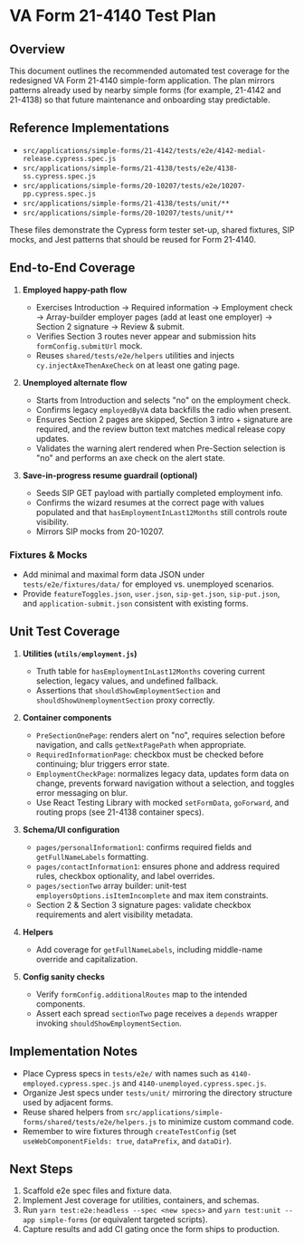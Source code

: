 # VA Form 21-4140 Test Plan

## Overview
This document outlines the recommended automated test coverage for the redesigned VA Form 21-4140 simple-form application. The plan mirrors patterns already used by nearby simple forms (for example, 21-4142 and 21-4138) so that future maintenance and onboarding stay predictable.

## Reference Implementations
- `src/applications/simple-forms/21-4142/tests/e2e/4142-medial-release.cypress.spec.js`
- `src/applications/simple-forms/21-4138/tests/e2e/4138-ss.cypress.spec.js`
- `src/applications/simple-forms/20-10207/tests/e2e/10207-pp.cypress.spec.js`
- `src/applications/simple-forms/21-4138/tests/unit/**`
- `src/applications/simple-forms/20-10207/tests/unit/**`

These files demonstrate the Cypress form tester set-up, shared fixtures, SIP mocks, and Jest patterns that should be reused for Form 21-4140.

## End-to-End Coverage
1. **Employed happy-path flow**
   - Exercises Introduction → Required information → Employment check → Array-builder employer pages (add at least one employer) → Section 2 signature → Review & submit.
   - Verifies Section 3 routes never appear and submission hits `formConfig.submitUrl` mock.
   - Reuses `shared/tests/e2e/helpers` utilities and injects `cy.injectAxeThenAxeCheck` on at least one gating page.

2. **Unemployed alternate flow**
   - Starts from Introduction and selects "no" on the employment check.
   - Confirms legacy `employedByVA` data backfills the radio when present.
   - Ensures Section 2 pages are skipped, Section 3 intro + signature are required, and the review button text matches medical release copy updates.
   - Validates the warning alert rendered when Pre-Section selection is "no" and performs an axe check on the alert state.

3. **Save-in-progress resume guardrail (optional)**
   - Seeds SIP GET payload with partially completed employment info.
   - Confirms the wizard resumes at the correct page with values populated and that `hasEmploymentInLast12Months` still controls route visibility.
   - Mirrors SIP mocks from 20-10207.

### Fixtures & Mocks
- Add minimal and maximal form data JSON under `tests/e2e/fixtures/data/` for employed vs. unemployed scenarios.
- Provide `featureToggles.json`, `user.json`, `sip-get.json`, `sip-put.json`, and `application-submit.json` consistent with existing forms.

## Unit Test Coverage
1. **Utilities (`utils/employment.js`)**
   - Truth table for `hasEmploymentInLast12Months` covering current selection, legacy values, and undefined fallback.
   - Assertions that `shouldShowEmploymentSection` and `shouldShowUnemploymentSection` proxy correctly.

2. **Container components**
   - `PreSectionOnePage`: renders alert on "no", requires selection before navigation, and calls `getNextPagePath` when appropriate.
   - `RequiredInformationPage`: checkbox must be checked before continuing; blur triggers error state.
   - `EmploymentCheckPage`: normalizes legacy data, updates form data on change, prevents forward navigation without a selection, and toggles error messaging on blur.
   - Use React Testing Library with mocked `setFormData`, `goForward`, and routing props (see 21-4138 container specs).

3. **Schema/UI configuration**
   - `pages/personalInformation1`: confirms required fields and `getFullNameLabels` formatting.
   - `pages/contactInformation1`: ensures phone and address required rules, checkbox optionality, and label overrides.
   - `pages/sectionTwo` array builder: unit-test `employersOptions.isItemIncomplete` and max item constraints.
   - Section 2 & Section 3 signature pages: validate checkbox requirements and alert visibility metadata.

4. **Helpers**
   - Add coverage for `getFullNameLabels`, including middle-name override and capitalization.

5. **Config sanity checks**
   - Verify `formConfig.additionalRoutes` map to the intended components.
   - Assert each spread `sectionTwo` page receives a `depends` wrapper invoking `shouldShowEmploymentSection`.

## Implementation Notes
- Place Cypress specs in `tests/e2e/` with names such as `4140-employed.cypress.spec.js` and `4140-unemployed.cypress.spec.js`.
- Organize Jest specs under `tests/unit/` mirroring the directory structure used by adjacent forms.
- Reuse shared helpers from `src/applications/simple-forms/shared/tests/e2e/helpers.js` to minimize custom command code.
- Remember to wire fixtures through `createTestConfig` (set `useWebComponentFields: true`, `dataPrefix`, and `dataDir`).

## Next Steps
1. Scaffold e2e spec files and fixture data.
2. Implement Jest coverage for utilities, containers, and schemas.
3. Run `yarn test:e2e:headless --spec <new specs>` and `yarn test:unit --app simple-forms` (or equivalent targeted scripts).
4. Capture results and add CI gating once the form ships to production.
